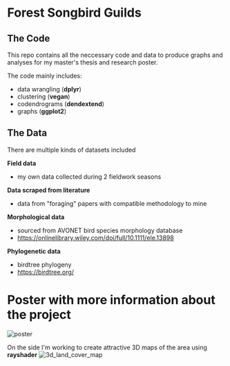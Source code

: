 # Forest Songbird Guilds 
## The Code
This repo contains all the neccessary code and data to produce 
graphs and analyses for my master's thesis and research poster. 

The code mainly includes:
- data wrangling (**dplyr**)
- clustering (**vegan**)
- codendrograms (**dendextend**)
- graphs (**ggplot2**)

## The Data
There are multiple kinds of datasets included

**Field data**
- my own data collected during 2 fieldwork seasons

**Data scraped from literature**
- data from "foraging" papers with compatible methodology to mine

**Morphological data**
- sourced from AVONET bird species morphology database
- https://onlinelibrary.wiley.com/doi/full/10.1111/ele.13898

**Phylogenetic data**
- birdtree phylogeny
- https://birdtree.org/


# Poster with more information about the project
![poster](resources/poster_v4.png)

	
On the side I'm working to create attractive 3D maps of the area using **rayshader**
![3d_land_cover_map](resources/3d_CZ_land_cover.png)
